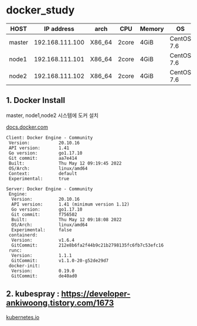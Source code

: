 # docker_study
|HOST|IP address  | arch | CPU | Memory | OS |
|--|--|--|--|--|--|
|master|192.168.111.100|X86_64|2core|4GiB |CentOS 7.6|
|node1|192.168.111.101|X86_64|2core|4GiB |CentOS 7.6|
|node2|192.168.111.102|X86_64|2core|4GiB |CentOS 7.6|

## 1. Docker Install
master, node1,node2 시스템에 도커 설치

[docs.docker.com](https://docs.docker.com/engine/install/centos/)

```shell
Client: Docker Engine - Community
 Version:           20.10.16
 API version:       1.41
 Go version:        go1.17.10
 Git commit:        aa7e414
 Built:             Thu May 12 09:19:45 2022
 OS/Arch:           linux/amd64
 Context:           default
 Experimental:      true

Server: Docker Engine - Community
 Engine:
  Version:          20.10.16
  API version:      1.41 (minimum version 1.12)
  Go version:       go1.17.10
  Git commit:       f756502
  Built:            Thu May 12 09:18:08 2022
  OS/Arch:          linux/amd64
  Experimental:     false
 containerd:
  Version:          v1.6.4
  GitCommit:        212e8b6fa2f44b9c21b2798135fc6fb7c53efc16
 runc:
  Version:          1.1.1
  GitCommit:        v1.1.0-20-g52de29d7
 docker-init:
  Version:          0.19.0
  GitCommit:        de40ad0

```

## 2. kubespray : https://developer-ankiwoong.tistory.com/1673

[kubernetes.io](https://kubernetes.io/docs/setup/production-environment/tools/kubeadm/install-kubeadm/)
